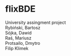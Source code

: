 # flixBDE
University assingment project<br>
Rybiński, Bartosz<br>
Sójka, Dawid<br>
Raś, Mariusz<br> 
Protsailo, Dmytro<br> 
Filip Klimek<br> 